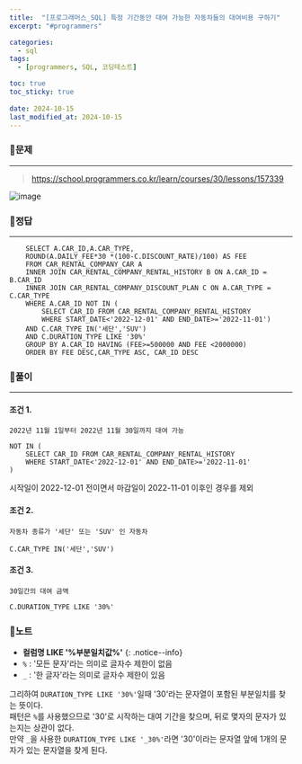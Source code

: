 ```yaml
---
title:  "[프로그래머스_SQL] 특정 기간동안 대여 가능한 자동차들의 대여비용 구하기"
excerpt: "#programmers"

categories:
  - sql
tags:
  - [programmers, SQL, 코딩테스트]

toc: true
toc_sticky: true
 
date: 2024-10-15
last_modified_at: 2024-10-15
---
```


### 📜문제
-----
> <https://school.programmers.co.kr/learn/courses/30/lessons/157339>

![image](https://github.com/user-attachments/assets/b246d74b-9b48-4f6c-a24e-d3a78aa77658)
  
    
### 📜정답
-----
```
    SELECT A.CAR_ID,A.CAR_TYPE,
    ROUND(A.DAILY_FEE*30 *(100-C.DISCOUNT_RATE)/100) AS FEE 
    FROM CAR_RENTAL_COMPANY_CAR A 
    INNER JOIN CAR_RENTAL_COMPANY_RENTAL_HISTORY B ON A.CAR_ID = B.CAR_ID
    INNER JOIN CAR_RENTAL_COMPANY_DISCOUNT_PLAN C ON A.CAR_TYPE = C.CAR_TYPE
    WHERE A.CAR_ID NOT IN (
        SELECT CAR_ID FROM CAR_RENTAL_COMPANY_RENTAL_HISTORY
        WHERE START_DATE<'2022-12-01' AND END_DATE>='2022-11-01')
    AND C.CAR_TYPE IN('세단','SUV')
    AND C.DURATION_TYPE LIKE '30%'
    GROUP BY A.CAR_ID HAVING (FEE>=500000 AND FEE <2000000)
    ORDER BY FEE DESC,CAR_TYPE ASC, CAR_ID DESC
```

  
### 📜풀이
-----
#### 조건 1.   
`2022년 11월 1일부터 2022년 11월 30일까지 대여 가능`  
```
NOT IN (
    SELECT CAR_ID FROM CAR_RENTAL_COMPANY_RENTAL_HISTORY
    WHERE START_DATE<'2022-12-01' AND END_DATE>='2022-11-01'
)
```
시작일이 2022-12-01 전이면서 마감일이 2022-11-01 이후인 경우를 제외  
  

#### 조건 2.  
`자동차 종류가 '세단' 또는 'SUV' 인 자동차`
```
C.CAR_TYPE IN('세단','SUV')
```

#### 조건 3.  
`30일간의 대여 금액`
```
C.DURATION_TYPE LIKE '30%'
```
      
        
### 📜노트
* **컬럼명 LIKE '%부분일치값%'**
{: .notice--info}    
* `%` : '모든 문자'라는 의미로 글자수 제한이 없음
* `_` : '한 글자'라는 의미로 글자수 제한이 있음
  
그리하여 `DURATION_TYPE LIKE '30%'`일때 '30'라는 문자열이 포함된 부분일치를 찾는 뜻이다.   
패턴은 `%`를 사용했으므로 '30'로 시작하는 대여 기간을 찾으며, 뒤로 몇자의 문자가 있는지는 상관이 없다.  
만약 `_`을 사용한 `DURATION_TYPE LIKE '_30%'`라면 '30'이라는 문자열 앞에 1개의 문자가 있는 문자열을 찾게 된다.  


